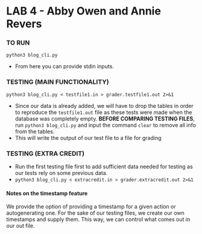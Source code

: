 # LAB 4 - Abby Owen and Annie Revers

### TO RUN
`python3 blog_cli.py`
* From here you can provide stdin inputs. 

### TESTING (MAIN FUNCTIONALITY)
`python3 blog_cli.py < testfile1.in > grader.testfile1.out 2>&1`
* Since our data is already added, we will have to drop the tables in order to reproduce the `testfile1.out` file as these tests were made when the database was completely empty. **BEFORE COMPARING TESTING FILES**, run `python3 blog_cli.py` and input the command `clear` to remove all info from the tables.
* This will write the output of our test file to a file for grading

### TESTING (EXTRA CREDIT)
* Run the first testing file first to add sufficient data needed for testing as our tests rely on some previous data.
* `python3 blog_cli.py < extracredit.in > grader.extracredit.out 2>&1`

#### Notes on the timestamp feature
We provide the option of providing a timestamp for a given action or autogenerating one. For the sake of our testing files, we create our own timestamps and supply them. This way, we can control what comes out in our out file. 